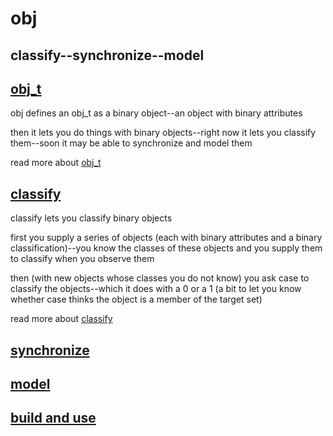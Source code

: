 # obj

## classify--synchronize--model

## [obj_t](OBJ.md)

obj defines an obj_t as a binary object--an object with binary attributes

then it lets you do things with binary objects--right now it lets you classify them--soon it may be able to synchronize and model them

read more about [obj_t](OBJ.md)

## [classify](CLASS.md)

classify lets you classify binary objects

first you supply a series of objects (each with binary attributes and a binary classification)--you know the classes of these objects and you supply them to classify when you observe them

then (with new objects whose classes you do not know) you ask case to classify the objects--which it does with a 0 or a 1 (a bit to let you know whether case thinks the object is a member of the target set)

read more about [classify](CLASS.md)

## [synchronize](SYNC.md)

## [model](MODEL.md)

## [build and use](BUILD.md)
